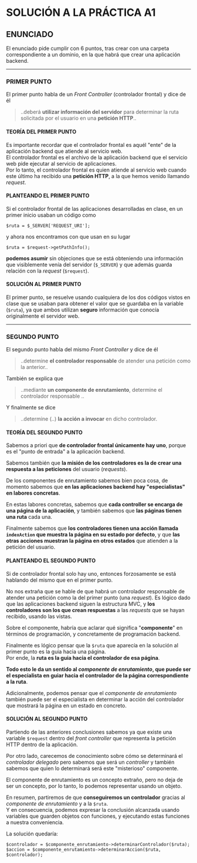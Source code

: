 # SOLUCIÓN A LA PRÁCTICA A1

## ENUNCIADO
El enunciado pide cumplir con 6 puntos, tras crear con una carpeta correspondiente a un dominio, en la que habrá que crear una aplicación backend.

- - - 

### PRIMER PUNTO
El primer punto habla de un _Front Controller_ (controlador frontal) y dice de él

> ..deberá **utilizar información del servidor** para determinar la ruta solicitada por el usuario en una **petición HTTP**..

#### TEORÍA DEL PRIMER PUNTO
Es importante recordar que el controlador frontal es aquél "ente" de la aplicación backend que atiende al servicio web.  
El controlador frontal es el archivo de la aplicación backend que el servicio web pide ejecutar al servicio de aplicaciones.  
Por lo tanto, el controlador frontal es quien atiende al servicio web cuando este último ha recibido una **petición HTTP**, a la que hemos venido llamando _request_.

#### PLANTEANDO EL PRIMER PUNTO
Si el controlador frontal de las aplicaciones desarrolladas en clase, en un primer inicio usaban un código como 

```
$ruta = $_SERVER['REQUEST_URI'];
```

y ahora nos encontramos con que usan en su lugar 

```
$ruta = $request->getPathInfo();
```

**podemos asumir** sin objeciones que se está obteniendo una información que visiblemente venía del servidor (`$_SERVER`) y que además guarda relación con la _request_ (`$request`).

#### SOLUCIÓN AL PRIMER PUNTO
El primer punto, se resuelve usando cualquiera de los dos códigos vistos en clase que se usaban para obtener el valor que se guardaba en la variable (`$ruta`), ya que ambos utilizan **seguro** información que conocía originalmente el servidor web.

- - - 

### SEGUNDO PUNTO
El segundo punto habla del mismo _Front Controller_ y dice de él

> ..determine **el controlador responsable** de atender una petición como la anterior..

También se explica que
> ..mediante **un componente de enrutamiento**, determine el controlador responsable ..

Y finalmente se dice
> ..determine (..) **la acción a invocar** en dicho controlador.

#### TEORÍA DEL SEGUNDO PUNTO
Sabemos a priori que **de controlador frontal únicamente hay uno**, porque es el "punto de entrada" a la aplicación backend.  

Sabemos también que **la misión de los controladores es la de crear una respuesta a las peticiones** del usuario (_requests_).  

De los componentes de enrutamiento sabemos bien poca cosa, de momento sabemos que **en las aplicaciones backend hay "especialistas" en labores concretas**.  

En estas labores concretas, sabemos que **cada controller se encarga de una página de la aplicación**, y también sabemos que **las páginas tienen una ruta** cada una.  

Finalmente sabemos que **los controladores tienen una acción llamada `indexAction` que muestra la página en su estado por defecto**, y que **las otras acciones muestran la página en otros estados** que atienden a la petición del usuario. 

#### PLANTEANDO EL SEGUNDO PUNTO
Si de controlador frontal solo hay uno, entonces forzosamente se está hablando del mismo que en el primer punto.

No nos extraña que se hable de que habrá un controlador responsable de atender una petición como la del primer punto (una _request_). Es lógico dado que las aplicaciones backend siguen la estructura MVC, y **los controladores son los que crean respuestas** a las _requests_ que se hayan recibido, usando las vistas.

Sobre el componente, habría que aclarar qué significa "**componente**" en términos de programación, y concretamente de programación backend.

Finalmente es lógico pensar que la `$ruta` que aparecía en la solución al primer punto es la guia hacia una página.  
Por ende, la **ruta es la guia hacia el controlador de esa página**.

**Todo esto le da un sentido al _componente de enrutamiento_, que puede ser el especialista en guiar hacia el controlador de la página correspondiente a la ruta**.

Adicionalmente, podemos pensar que el _componente de enrutamiento_ también puede ser el especialista en determinar la acción del controlador que mostrará la página en un estado en concreto. 

#### SOLUCIÓN AL SEGUNDO PUNTO
Partiendo de las anteriores conclusiones sabemos ya que existe una variable `$request` dentro del _front controller_ que representa la petición HTTP dentro de la aplicación.

Por otro lado, carecemos de conocimiento sobre cómo se determinará el _controlador delegado_ pero sabemos que será un _controller_ y también sabemos que quien lo determinará será este "misterioso" componente.

El componente de enrutamiento es un concepto extraño, pero no deja de ser un concepto, por lo tanto, lo podemos representar usando un objeto.

En resumen, partiremos de que **conseguiremos un controlador** gracias al _componente de enrutamiento_ y a la `$ruta`.  
Y en consecuencia, podemos expresar la conclusión alcanzada usando variables que guarden objetos con funciones, y ejecutando estas funciones a nuestra conveniencia.

La solución quedaría:

```
$controlador = $componente_enrutamiento->determinarControlador($ruta);
$accion = $componente_enrutamiento->determinarAccion($ruta, $controlador);
```
